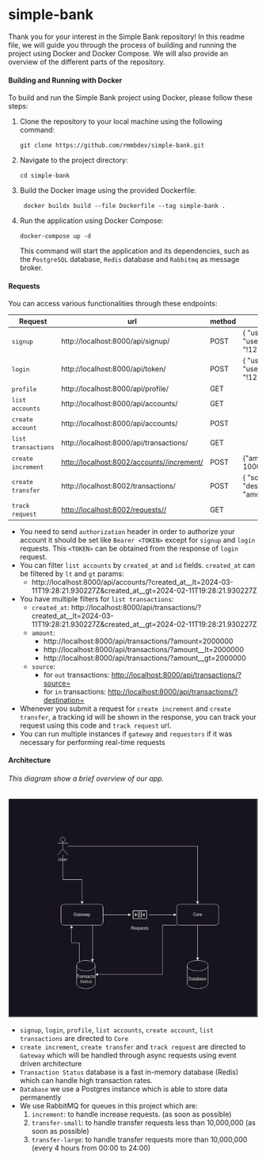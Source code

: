 # simple-bank

Thank you for your interest in the Simple Bank repository! In this readme file, we will guide you through the process of
building and running the project using Docker and Docker Compose. We will also provide an overview of the different
parts of the repository.

#### **Building and Running with Docker**

To build and run the Simple Bank project using Docker, please follow these steps:

1. Clone the repository to your local machine using the following command:

   ```
   git clone https://github.com/rmmbdev/simple-bank.git
   ```

2. Navigate to the project directory:

   ```
   cd simple-bank
   ```

3. Build the Docker image using the provided Dockerfile:

   ```
    docker buildx build --file Dockerfile --tag simple-bank .
   ```

4. Run the application using Docker Compose:

   ```
   docker-compose up -d
   ```

   This command will start the application and its dependencies, such as the `PostgreSQL` database, `Redis` database
   and `Rabbitmq` as message broker.

#### **Requests**

You can access various functionalities through these endpoints:

| Request             | url                                                        | method | body                                                                                                                        |
|---------------------|------------------------------------------------------------|--------|-----------------------------------------------------------------------------------------------------------------------------|
| `signup`            | http://localhost:8000/api/signup/                          | POST   | {	"username": "user1","password": "!123Aa456!"}                                                                             |
| `login`             | http://localhost:8000/api/token/                           | POST   | {	"username": "user1","password": "!123Aa456!"}                                                                             |
| `profile`           | http://localhost:8000/api/profile/                         | GET    |                                                                                                                             |
| `list accounts`     | http://localhost:8000/api/accounts/                        | GET    |                                                                                                                             |
| `create account`    | http://localhost:8000/api/accounts/                        | POST   |                                                                                                                             |
| `list transactions` | http://localhost:8000/api/transactions/                    | GET    |                                                                                                                             |
| `create increment`  | [http://localhost:8002/accounts/<account-id>/increment/]() | POST   | {"amount": 1000000 }                                                                                                        |
| `create transfer`   | http://localhost:8002/transactions/                        | POST   | {                                             	"source": "<source-id>",	"destination": "<destination-id>",	"amount": 15000} |
| `track request`     | [http://localhost:8002/requests/<request-id>/]()           | GET    |                                                                                                                             |

+ You need to send `authorization` header in order to authorize your account it should be set like `Bearer <TOKEN>`
  except for `signup` and `login` requests. This `<TOKEN>` can be obtained from the response of `login` request.
+ You can filter `list accounts` by `created_at` and `id` fields. `created_at` can be filtered by `lt` and `gt` params:
    + http://localhost:8000/api/accounts/?created_at__lt=2024-03-11T19:28:21.930227Z&created_at__gt=2024-02-11T19:28:21.930227Z
+ You have multiple filters for `list transactions`:
    + `created_at`: http://localhost:8000/api/transactions/?created_at__lt=2024-03-11T19:28:21.930227Z&created_at__gt=2024-02-11T19:28:21.930227Z
    + `amount`:
        + http://localhost:8000/api/transactions/?amount=2000000
        + http://localhost:8000/api/transactions/?amount__lt=2000000
        + http://localhost:8000/api/transactions/?amount__gt=2000000
    + `source`:
        + for `out` transactions: [http://localhost:8000/api/transactions/?source=<account-id>]()
        + for `in` transactions: [http://localhost:8000/api/transactions/?destination=<account-id>]()
+ Whenever you submit a request for `create increment` and `create transfer`, a tracking id will be shown in the
  response, you can track your request using this code and `track request` url.
+ You can run multiple instances if `gateway` and `requestors` if it was necessary for performing real-time requests
 
#### **Architecture**
###### This diagram show a brief overview of our app.
![arch.png](docs%2Farch.png)
+ `signup`, `login`, `profile`, `list accounts`, `create account`, `list transactions` are directed to `Core`
+ `create increment`, `create transfer` and `track request` are directed to `Gateway` which will be handled through async requests using event driven architecture
+ `Transaction Status` database is a fast in-memory database (Redis) which can handle high transaction rates.
+ `Database` we use a Postgres instance which is able to store data permanently
+ We use RabbitMQ for queues in this project which are:
  1. `increment`: to handle increase requests. (as soon as possible)
  2. `transfer-small`: to handle transfer requests less than 10,000,000 (as soon as possible)
  3. `transfer-large`: to handle transfer requests more than 10,000,000 (every 4 hours from 00:00 to 24:00)
